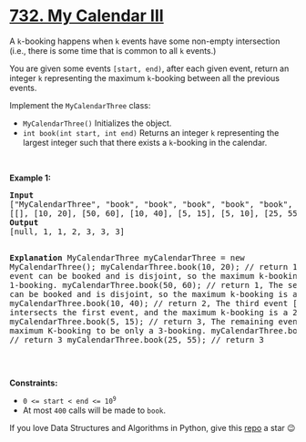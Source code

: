 # [732. My Calendar III][title]

<p>A <code>k</code>-booking happens when <code>k</code> events have some non-empty intersection (i.e., there is some time that is common to all <code>k</code> events.)</p>
<p>You are given some events <code>[start, end)</code>, after each given event, return an integer <code>k</code> representing the maximum <code>k</code>-booking between all the previous events.</p>
<p>Implement the <code>MyCalendarThree</code> class:</p>
<ul>
<li><code>MyCalendarThree()</code> Initializes the object.</li>
<li><code>int book(int start, int end)</code> Returns an integer <code>k</code> representing the largest integer such that there exists a <code>k</code>-booking in the calendar.</li>
</ul>
<p> </p>
<p><strong>Example 1:</strong></p>
<pre><strong>Input</strong>
["MyCalendarThree", "book", "book", "book", "book", "book", "book"]
[[], [10, 20], [50, 60], [10, 40], [5, 15], [5, 10], [25, 55]]
<strong>Output</strong>
[null, 1, 1, 2, 3, 3, 3]

<strong>Explanation</strong>
MyCalendarThree myCalendarThree = new MyCalendarThree();
myCalendarThree.book(10, 20); // return 1, The first event can be booked and is disjoint, so the maximum k-booking is a 1-booking.
myCalendarThree.book(50, 60); // return 1, The second event can be booked and is disjoint, so the maximum k-booking is a 1-booking.
myCalendarThree.book(10, 40); // return 2, The third event [10, 40) intersects the first event, and the maximum k-booking is a 2-booking.
myCalendarThree.book(5, 15); // return 3, The remaining events cause the maximum K-booking to be only a 3-booking.
myCalendarThree.book(5, 10); // return 3
myCalendarThree.book(25, 55); // return 3
</pre>
<p> </p>
<p><strong>Constraints:</strong></p>
<ul>
<li><code>0 &lt;= start &lt; end &lt;= 10<sup>9</sup></code></li>
<li>At most <code>400</code> calls will be made to <code>book</code>.</li>
</ul>


If you love Data Structures and Algorithms in Python, give this [repo][me] a star :wink:

[title]: https://leetcode.com/problems/my-calendar-iii
[me]: https://github.com/bumblebee211196/awesome-python-leetcode